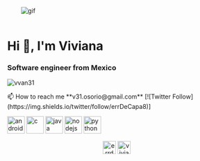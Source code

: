 
&nbsp;&nbsp;&nbsp;&nbsp;&nbsp;&nbsp;&nbsp;&nbsp;![gif](https://media.giphy.com/media/LnoaK0tfqU0YowFvhB/giphy.gif)<br>
&nbsp;&nbsp;&nbsp;&nbsp;&nbsp;&nbsp;&nbsp;&nbsp;&nbsp;&nbsp;&nbsp;&nbsp;&nbsp;&nbsp;&nbsp;&nbsp;&nbsp;&nbsp;&nbsp;&nbsp;&nbsp;
<h1 align="left">Hi 👋, I'm Viviana</h1>
<h3 align="left">Software engineer from Mexico</h3>

<p align="left"> <img src="https://komarev.com/ghpvc/?username=vvan31" alt="vvan31" /> </p>
📫 How to reach me **v31.osorio@gmail.com**
[![Twitter Follow](https://img.shields.io/twitter/follow/errDeCapa8)]
<p align="left"><img src="https://devicons.github.io/devicon/devicon.git/icons/android/android-original-wordmark.svg" alt="android" width="40" height="40"/> <img src="https://devicons.github.io/devicon/devicon.git/icons/c/c-original.svg" alt="c" width="40" height="40"/> <img src="https://devicons.github.io/devicon/devicon.git/icons/java/java-original-wordmark.svg" alt="java" width="40" height="40"/> <img src="https://devicons.github.io/devicon/devicon.git/icons/nodejs/nodejs-original-wordmark.svg" alt="nodejs" width="40" height="40"/> <img src="https://devicons.github.io/devicon/devicon.git/icons/python/python-original.svg" alt="python" width="40" height="40"/></p>

<p align="center">
<a href="https://twitter.com/errdecapa8" target="blank"><img align="center" src="https://cdn.jsdelivr.net/npm/simple-icons@3.0.1/icons/twitter.svg" alt="errdecapa8" height="30" width="30" /></a>
<a href="https://instagram.com/vivian_a31" target="blank"><img align="center" src="https://cdn.jsdelivr.net/npm/simple-icons@3.0.1/icons/instagram.svg" alt="vivian_a31" height="30" width="30" /></a>
</p>
<br> 
 <!-- waka-box start -->
 <!-- waka-box end -->
